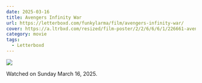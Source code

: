 ```yaml
---
date: 2025-03-16
title: Avengers Infinity War
url: https://letterboxd.com/funkylarma/film/avengers-infinity-war/
cover: https://a.ltrbxd.com/resized/film-poster/2/2/6/6/6/1/226661-avengers-infinity-war-0-600-0-900-crop.jpg?v=8b35f60c0c
category: movie
tags:
  - Letterboxd
---
```


![](https://a.ltrbxd.com/resized/film-poster/2/2/6/6/6/1/226661-avengers-infinity-war-0-600-0-900-crop.jpg?v=8b35f60c0c)

Watched on Sunday March 16, 2025.
